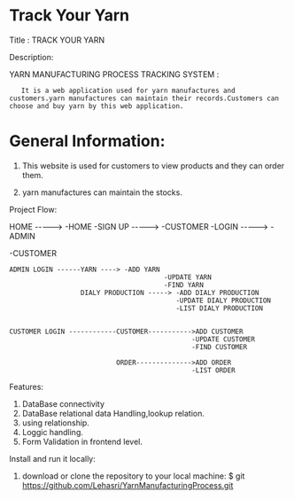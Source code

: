 # Track Your Yarn
Title : TRACK YOUR YARN

Description:

YARN MANUFACTURING PROCESS TRACKING SYSTEM :

       It is a web application used for yarn manufactures and customers.yarn manufactures can maintain their records.Customers can choose and buy yarn by this web application.
 
# General Information:

1. This website is used for customers to view products and they can order them.

2. yarn manufactures can maintain the stocks.

Project Flow:    

 HOME -----> -HOME
                -SIGN UP -----> -CUSTOMER
                -LOGIN   -----> -ADMIN
                                
-CUSTOMER
               
    ADMIN LOGIN ------YARN ----> -ADD YARN
                                           -UPDATE YARN
                                           -FIND YARN
                      DIALY PRODUCTION -----> -ADD DIALY PRODUCTION
                                              -UPDATE DIALY PRODUCTION
                                              -LIST DIALY PRODUCTION
   

    CUSTOMER LOGIN ------------CUSTOMER----------->ADD CUSTOMER
                                                  -UPDATE CUSTOMER
                                                  -FIND CUSTOMER
                                                 
                               ORDER-------------->ADD ORDER
                                                  -LIST ORDER

Features:

1. DataBase connectivity
2. DataBase relational data Handling,lookup relation.
3. using relationship.
4. Loggic handling.
5. Form Validation in frontend level.

Install and run it locally:

1. download or clone the repository to your local machine:
     $ git https://github.com/Lehasri/YarnManufacturingProcess.git
